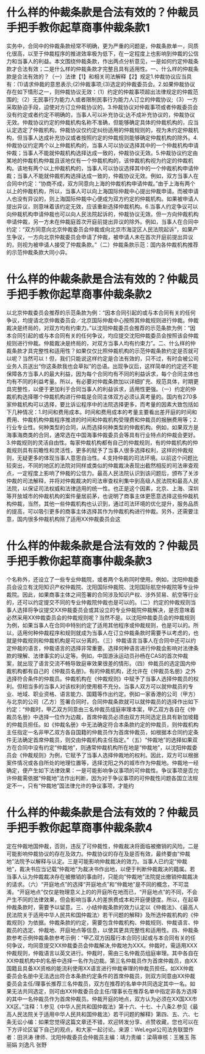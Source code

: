 # 什么样的仲裁条款是合法有效的？仲裁员手把手教你起草商事仲裁条款1

实务中，合同中的仲裁条款经常不明确，更为严重的问题是，仲裁条款单一，同质化很高，以至于仲裁程序的推进效率极为低下，在一定程度上也影响到仲裁的公信力和当事人的利益。本文围绕仲裁条款，作出两点分析意见，一是如何约定仲裁条款才合法有效；二是什么样的仲裁条款才完整且具有适用性。一、什么样的仲裁条款是合法有效的？（一）法律【1】和相关司法解释【2】规定1.仲裁协议应当具有：(1)请求仲裁的意思表示;(2)仲裁事项;(3)选定的仲裁委员会。2.如果仲裁协议存在如下情形之一，则仲裁协议无效：（1）约定的仲裁事项超出法律规定的仲裁范围的;（2）无民事行为能力人或者限制民事行为能力人订立的仲裁协议;（3）一方采取胁迫手段，迫使对方订立仲裁协议的。3.仲裁协议对仲裁事项或者仲裁委员会没有约定或者约定不明确的，当事人可以补充协议;达不成补充协议的，仲裁协议无效。仲裁协议约定的仲裁机构名称不准确，但能够确定具体的仲裁机构的，应当认定选定了仲裁机构。仲裁协议仅约定纠纷适用的仲裁规则的，视为未约定仲裁机构，但当事人达成补充协议或者按照约定的仲裁规则能够确定仲裁机构的除外。4.仲裁协议约定两个以上仲裁机构的，当事人可以协议选择其中的一个仲裁机构申请仲裁；当事人不能就仲裁机构选择达成一致的，仲裁协议无效。5.仲裁协议约定由某地的仲裁机构仲裁且该地仅有一个仲裁机构的，该仲裁机构视为约定的仲裁机构。该地有两个以上仲裁机构的，当事人可以协议选择其中的一个仲裁机构申请仲裁；当事人不能就仲裁机构选择达成一致的，仲裁协议无效。例如，双方当事人在合同中约定：“协商不成，双方同意向上海的仲裁机构申请仲裁。”由于上海有两个以上的仲裁机构，所以，当事人可以向上海国际仲裁中心提出仲裁申请。而被申请人也没有异议的，则上海国际仲裁中心便成为双方约定的仲裁机构。如果被申请人提出异议，则意味着该约定无效，应该重新选择仲裁机构。6.当事人约定争议可以向仲裁机构申请仲裁也可以向人民法院起诉的，仲裁协议无效。但一方向仲裁机构申请仲裁，另一方未在仲裁庭首次开庭前提出异议的除外。例如，当事人在合同中约定：“双方同意向北京仲裁委员会仲裁或向北京市海淀区人民法院起诉”，如果产生争议，一方向北京仲裁委员会申请了仲裁，被申请人未在首次开庭前提出异议的，则视为被申请人接受了仲裁条款。”（二）仲裁条款示范：国内各仲裁机构推荐的示范仲裁条款大同小异。

# 什么样的仲裁条款是合法有效的？仲裁员手把手教你起草商事仲裁条款2

以北京仲裁委员会推荐的示范条款为例：“因本合同引起的或与本合同有关的任何争议，均提请北京仲裁委员会／北京国际仲裁中心按照其仲裁规则进行仲裁。仲裁裁决是终局的，对双方均有约束力。”以沈阳仲裁委员会推荐的示范条款为例：“因本合同引起的或与本合同有关的任何争议，均应提交沈阳仲裁委员会按照该会仲裁规则进行仲裁。仲裁裁决是终局的，对双方当事人均有约束力”。二、什么样的仲裁条款才具完整性和适用性？如果仅仅比照仲裁机构的示范仲裁条款约定是否就可以呢？当然可以！但，我们只能说这样约定是合法有效的，只不过，有时会被公司业务人员送出“你这条款我也会草拟”的怂语。出现争议后，这样简单的约定还不能保障各方当事人的最大利益，因为每个合同均有不同的利益诉求，每个合同主体也均有不同的利益考量。所以，有必要对仲裁条款加以详细扩充、规范具体，时期更具完整性，以便于更加利于合同当事人的利益诉求，适用性更强。（一）约定的仲裁机构选择哪个仲裁机构进行仲裁是合同主体双方必须认真考量的。国内有270多家仲裁机构可以选择，要比诉讼程序中的法院选择更多，而考量的因素大致包括如下几种情况：1.时间和费用成本。时间和费用成本的考量主要看出差开庭的时间和费用、仲裁机构仲裁程序推进的时间和仲裁机构受理费和仲裁员的报酬费用等；2.行业专业性。何种类型的合同，从而选择何种类型的仲裁机构。例如，如果双方是海事海商类的合同，通常选在中国海事仲裁委员会等具有行业特点的仲裁会更好。3.仲裁规则的灵活自由性。每家仲裁机构都有自己的仲裁规则，有的仲裁机构的仲裁规则具有前瞻性和灵活性，更多的赋予了当事人很多选择权利，这样的仲裁规则，无疑更多的体现当事人意思自治性。4.支持仲裁的司法环境。以前这个问题比较突出，不同的地区的法院对同样或类似的仲裁裁决表现出截然相反的司法审查观点，一定程度上影响了仲裁的公信力。最高人民法院认识到该问题后，颁布了关涉仲裁的司法解释，并将对仲裁裁决的司法审查权利集中到高级人民法院和最高人民法院，以保证司法权威和法律适用的统一性。也正是这个因素，北京、上海、深圳等开放城市的仲裁机构的案件量居前茅，也说明了商事主体更愿意选择这些仲裁机构仲裁，当然，其他一些仲裁机构也认识到，通过司法环境的优化提升，服务品质的提高，可以吸引更多的商事主体选择其作为仲裁机构进行仲裁。另外，还需要注意，国内很多仲裁机构除了适用XX仲裁委员会这

# 什么样的仲裁条款是合法有效的？仲裁员手把手教你起草商事仲裁条款3

个名称外，还设立了一些专业仲裁院，或者两个名称同时使用。例如，沈阳仲裁委员会设立有沈阳知识产权仲裁院、沈阳国际仲裁院、沈阳国际航空仲裁院等专业仲裁院。因此，如果商事主体之间签署的合同涉及知识产权、涉外贸易、航空等行业的，还可以约定提交不同的专业仲裁院仲裁也是可以的。（二）约定的仲裁规则当事人选择将争议提交XX仲裁委员会或其设立的专业仲裁院仲裁解决，是否意味着必然采用XX仲裁委员会的仲裁规则呢？当然不是。以沈阳仲裁委员会的仲裁规则为例，如果当事人在合同中特别约定了适用其他程序或仲裁规则，也是可以的。所以，适用何种仲裁程序和规则就成为当事人在订立仲裁条款时需要予以考虑的，也就是仲裁规则和仲裁机构是可以分离的。（三）仲裁语言当事人在合同中还可以约定仲裁的语言，仲裁语言的选择非常重要。选择何种语言进行仲裁会影响对法律条款的理解、法律事实的认定等。例如，中国游泳运动员孙杨在CAS的首次仲裁案，就出现了语言交流不畅导致庭审效果很差的情形。（四）仲裁员的选定国内仲裁机构都有自己的《仲裁员名册》。有的仲裁机构，还允许在《仲裁员名册》之外选择符合条件的仲裁员。仲裁机构在《仲裁规则》中赋予了当事人选择仲裁员的权利。但相当多的当事人对该权利的使用极不充分。当事人双方可以就仲裁员的专业、地域、职业资格、语言能力、国籍等作出约定。例如一家香港的公司（甲方）与北京的公司（乙方）签署合同时，合同仲裁条款就可以就仲裁员的选择作出如下约定：“仲裁时，甲乙双方同意由三名仲裁员组庭审理本案，甲乙双方各自在《仲裁员名册》中选择一位作为边裁，首席仲裁员必须由双方共同选定且具有新加坡籍的仲裁员担任。如《仲裁名册》中无法确定符合本条款约定的仲裁员，则仲裁机构主任指定一名非甲乙双方各自国籍的仲裁员作为首席仲裁员，如根据本合同约定条件无法确定首席仲裁员，则交由仲裁机构主任指定。”（五）“仲裁地”的选择如果双方在合同中没有约定“仲裁地”，则通常仲裁机构所在地是“仲裁地”，以沈阳仲裁委员会《仲裁规则》为例，它赋予了当事人选择仲裁地的权利。因此，双方可以根据案件情况或各自所处的地理位置等，选择沈阳之外的城市作为仲裁地。仲裁地一经确定，便产生如下法律效果：一是可能影响争议事项的可仲裁性。争议事项是否允许仲裁需依据“仲裁地”法作出判断，因为对于争议事项的可仲裁性问题各国立法规定不一，只有“仲裁地”国法律允许的争议事项，才能约

# 什么样的仲裁条款是合法有效的？仲裁员手把手教你起草商事仲裁条款4

定在仲裁地国仲裁，否则，违反了可仲裁性，仲裁裁决将面临被撤销的风险。二是可能影响仲裁协议的存在及效力。仲裁协议的存在及是否有效，最终要由“仲裁地”法院予以解释与认定。三是可能影响仲裁裁决的效力。当事人已约定“仲裁地”，裁决书应当记载“仲裁地”为裁决书作出地，以便于判断仲裁裁决的籍属。若当事人认为仲裁裁决存在被撤销的事由时，只能向“仲裁地”法院提出撤销仲裁裁决的请求。（六）“开庭地点”的选择“开庭地点”和“仲裁地”是不同的概念，不可混淆。“开庭地点”仅仅是物理意义上的的开庭所在地而已，“开庭地点”的不同，不会产生不同的法律效果，但会影响当事人的差旅费成本和开庭便捷度。所以，在起草仲裁条款时，需要予以留意。三、小结仲裁条款的效力认定以《仲裁法》、《最高人民法院关于适用中华人民共和国仲裁法〉若干问题的解释》及所选仲裁机构的《仲裁规则》为依据。仲裁条款的约定，需要包含仲裁机构、仲裁规则、仲裁语言、仲裁员的选定、仲裁地、开庭地点等信息，以使其更具完整性和适用性。四、仲裁条款参考示例仲裁条款参考示例：“甲乙双方因履行本合同引起或与本合同有关的任何争议，均同意提交XX仲裁委员会仲裁解决,仲裁地为XXX。仲裁时，需适用XXX仲裁规则，仲裁语言以英文进行。仲裁时，需由三名仲裁员组庭审理。其中各自在XX仲裁机构中的名册中选择一名作为边裁。第三名仲裁员作为首席仲裁员，由XX国籍且具备XX资格的能流利使用XX语言进行仲裁审理的仲裁员担任。如XX仲裁委员会名册中无法选出符合本条款约定条件的首席仲裁员，则双方同意由XX仲裁委员会主任/理事长推荐三名仲裁员，双方在推荐的名单中共同选定其中一名。如果无法共同选定，则可由XX仲裁委员会主任/理事长在推荐名单中指定非各方选择的其中一名仲裁员作为首席仲裁员。仲裁开庭的地点，双方认为必须在XX国XX市XX区。”注释：1.参见《中华人民共和国仲裁法》第十六、十七、十八条2.参见《最高人民法院关于适用中华人民共和国仲裁法〉若干问题的解释》第四、五、六、七条无讼小编：如果您觉得这篇文章还不错，欢迎转发分享、点赞收藏，您也可以在下方评论区留下自己的观点，和大家一起讨论。来源：WeLegal公司法务联盟作者：田洪涛 律师、沈阳仲裁委员会仲裁员主编：靖力责编：梁萌审核：王雅玉 陈丽娟 刘逸凡 张野

